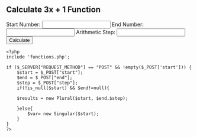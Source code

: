 <!DOCTYPE html>
<html lang="en">
<head>
    <meta charset="UTF-8">
    <meta name="viewport" content="width=device-width, initial-scale=1.0">
    <title>3x + 1 Function Calculator</title>
</head>
<body>
    <h2>Calculate 3x + 1 Function</h2>
    <form action="index.php" method="post">
        <label for="start">Start Number:</label>
        <input type="number" id="start" name="start" >
        <label for="end">End Number:</label>
        <input type="number" id="end" name="end" >
        <label for="step">Arithmetic Step:</label>
        <input type="number" id="step" name="step" >
        <button type="submit">Calculate</button>
    </form>


    
    <?php
    include 'functions.php';

    if ($_SERVER["REQUEST_METHOD"] == "POST" && !empty($_POST['start'])) {
        $start = $_POST["start"];
        $end = $_POST["end"];
		$step = $_POST["step"];
		if(!is_null($start) && $end!=null){

        $results = new Plural($start, $end,$step);

		}else{
			$var= new Singular($start);
		}
    }
    ?>
</body>
